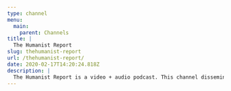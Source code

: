 ```yaml
---
type: channel
menu:
  main:
    parent: Channels
title: |
  The Humanist Report
slug: thehumanist-report
url: /thehumanist-report/
date: 2020-02-17T14:20:24.818Z
description: |
  The Humanist Report is a video + audio podcast. This channel disseminates sociopolitical and religious news stories that is supplemented with progressive commentary.
---
```

